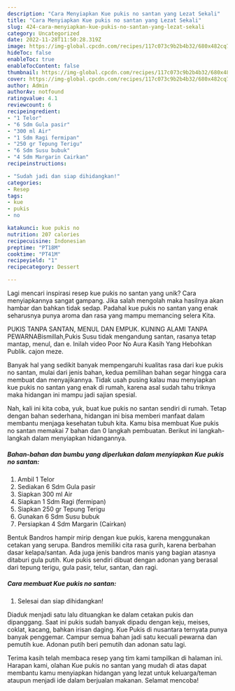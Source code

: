 ```yaml
---
description: "Cara Menyiapkan Kue pukis no santan yang Lezat Sekali"
title: "Cara Menyiapkan Kue pukis no santan yang Lezat Sekali"
slug: 424-cara-menyiapkan-kue-pukis-no-santan-yang-lezat-sekali
category: Uncategorized
date: 2022-11-28T11:50:28.319Z
image: https://img-global.cpcdn.com/recipes/117c073c9b2b4b32/680x482cq70/kue-pukis-no-santan-foto-resep-utama.jpg
hideToc: false
enableToc: true
enableTocContent: false
thumbnail: https://img-global.cpcdn.com/recipes/117c073c9b2b4b32/680x482cq70/kue-pukis-no-santan-foto-resep-utama.jpg
cover: https://img-global.cpcdn.com/recipes/117c073c9b2b4b32/680x482cq70/kue-pukis-no-santan-foto-resep-utama.jpg
author: Admin
authorAv: notfound
ratingvalue: 4.1
reviewcount: 6
recipeingredient:
- "1 Telor"
- "6 Sdm Gula pasir"
- "300 ml Air"
- "1 Sdm Ragi fermipan"
- "250 gr Tepung Terigu"
- "6 Sdm Susu bubuk"
- "4 Sdm Margarin Cairkan"
recipeinstructions:

- "Sudah jadi dan siap dihidangkan!"
categories:
- Resep
tags:
- kue
- pukis
- no

katakunci: kue pukis no 
nutrition: 207 calories
recipecuisine: Indonesian
preptime: "PT18M"
cooktime: "PT41M"
recipeyield: "1"
recipecategory: Dessert

---
```





Lagi mencari inspirasi resep kue pukis no santan yang unik? Cara menyiapkannya sangat gampang. Jika salah mengolah maka hasilnya akan hambar dan bahkan tidak sedap. Padahal kue pukis no santan yang enak seharusnya punya aroma dan rasa yang mampu memancing selera Kita.





PUKIS TANPA SANTAN, MENUL DAN EMPUK. KUNING ALAMI TANPA PEWARNABismillah,Pukis Susu tidak mengandung santan, rasanya tetap mantap, menul, dan e. Inilah video Poor No Aura Kasih Yang Hebohkan Publik. cajon meze.

Banyak hal yang sedikit banyak mempengaruhi kualitas rasa dari kue pukis no santan, mulai dari jenis bahan, kedua pemilihan bahan segar hingga cara membuat dan menyajikannya. Tidak usah pusing kalau mau menyiapkan kue pukis no santan yang enak di rumah, karena asal sudah tahu triknya maka hidangan ini mampu jadi sajian spesial.






Nah, kali ini kita coba, yuk, buat kue pukis no santan sendiri di rumah. Tetap dengan bahan sederhana, hidangan ini bisa memberi manfaat dalam membantu menjaga kesehatan tubuh kita. Kamu bisa membuat Kue pukis no santan memakai 7 bahan dan 0 langkah pembuatan. Berikut ini langkah-langkah dalam menyiapkan hidangannya.

<!--inarticleads1-->

##### Bahan-bahan dan bumbu yang diperlukan dalam menyiapkan Kue pukis no santan:

1. Ambil 1 Telor
1. Sediakan 6 Sdm Gula pasir
1. Siapkan 300 ml Air
1. Siapkan 1 Sdm Ragi (fermipan)
1. Siapkan 250 gr Tepung Terigu
1. Gunakan 6 Sdm Susu bubuk
1. Persiapkan 4 Sdm Margarin (Cairkan)


Bentuk Bandros hampir mirip dengan kue pukis, karena menggunakan cetakan yang serupa. Bandros memiliki cita rasa gurih, karena berbahan dasar kelapa/santan. Ada juga jenis bandros manis yang bagian atasnya ditaburi gula putih. Kue pukis sendiri dibuat dengan adonan yang berasal dari tepung terigu, gula pasir, telur, santan, dan ragi. 

<!--inarticleads2-->

##### Cara membuat Kue pukis no santan:


1. Selesai dan siap dihidangkan!

Diaduk menjadi satu lalu dituangkan ke dalam cetakan pukis dan dipanggang. Saat ini pukis sudah banyak dipadu dengan keju, meises, coklat, kacang, bahkan irisan daging. Kue Pukis di nusantara ternyata punya banyak penggemar. Campur semua bahan jadi satu kecuali pewarna dan pemutih kue. Adonan putih beri pemutih dan adonan satu lagi. 

Terima kasih telah membaca resep yang tim kami tampilkan di halaman ini. Harapan kami, olahan Kue pukis no santan yang mudah di atas dapat membantu kamu menyiapkan hidangan yang lezat untuk keluarga/teman ataupun menjadi ide dalam berjualan makanan. Selamat mencoba!
